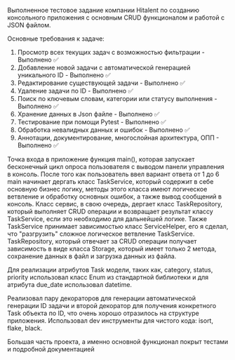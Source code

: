 Выполненное тестовое задание компании Hitalent по созданию консольного приложения с основным CRUD функционалом и работой c JSON файлом.

Основные требования к задаче:

1) Просмотр всех текущих задач с возможностью фильтрации - Выполнено ✅
2) Добавление новой задачи с автоматической генерацией уникального ID - Выполнено ✅
3) Редактирование существующей задачи - Выполнено ✅
4) Удаление задачи по ID - Выполнено ✅
5) Поиск по ключевым словам, категории или статусу выполнения - Выполнено ✅
6) Хранение данных в Json файле - Выполнено ✅
7) Тестирование при помощи Pytest - Выполнено ✅
8) Обработка невалидных данных и ошибок - Выполнено ✅
9) Аннотации, документирование, многослойная архитектура, ОПП - Выполнено ✅


Точка входа в приложение функция main(), которая запускает бесконечный цикл опроса пользователя с выводом панели
управления в консоль. После того как пользователь ввел вариант ответа от 1 до 6 main начинает дергать класс TaskService,
который содержит в себе основную бизнес логику, методы этого класса имеют логическое ветвление и обработку основных
ошибок, а также вывод сообщений в консоль. Класс сервис, в свою очередь, дергает класс TaskRepository, который выполняет
CRUD операции и возвращает результат классу TaskService, если это необходимо для дальнейшей логике. Также TaskService
принимает зависимостью класс ServiceHelper, его я сделал, что "разгрузить" сложное логическое ветвление TaskService.
TaskRepository, который отвечает за СRUD операции получает зависимость в виде класса Storage, который имеет только 2 метода,
сохранение данных в файл и загрузка данных из файла.

Для реализации атрибутов Task модели, таких как, category, status, priority использовал класс Enum из стандартной библиотеки и для атрибута due_date использовал datetime.

Реализовал пару декораторов для генерации автоматической генерации ID задачи и второй декоратор для получения конкретного Task объекта по ID, что очень хорошо отразилось на структуре приложения. Использовал dev инструменты для чистого кода: isort, flake, black.

Большая часть проекта, а именно основной функционал покрыт тестами и подробной документацией

